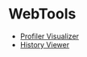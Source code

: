 # WebTools
* [Profiler Visualizer](https://economic-crisis.github.io/WebTools/profiler_visualizer/profiler_visualizer.html)
* [History Viewer](https://economic-crisis.github.io/WebTools/history_viewer/history_viewer.html)
